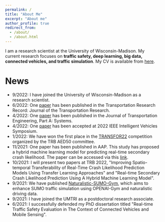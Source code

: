 ```yaml
---
permalink: /
title: "About Me"
excerpt: "About me"
author_profile: true
redirect_from: 
  - /about/
  - /about.html
---
```


I am a research scientist at the University of Wisconsin-Madison. My current research focuses on **traffic safety, deep learning, big data, connected vehicles, and traffic simulation**. My CV is available from [here](https://peili-sandman.github.io/files/cv_pei.pdf).


<!---
I received my PhD degree in Transportation Engineering under the supervision of [Dr. Mohamed Abdel-Aty](https://www.cece.ucf.edu/aty/). I received my master degree in communication and transportation engineering and bachelor degree in logistics engineering from Tongji University in 2015 and 2018, respectively.
'''
--->


News
===
- 9/2022: I have joined the University of Wisconsin-Madison as a research scientist.
- 6/2022: One [paper](https://doi.org/10.1177/03611981221094289) has been published in the Transportation Research Record: Journal of the Transportation Research.
- 4/2022: One [paper](https://ascelibrary.org/doi/full/10.1061/JTEPBS.0000697) has been published in the Journal of Transportation Engineering, Part A: Systems.
- 4/2022: One [paper](https://arxiv.org/abs/2109.11620) has been accepted at 2022 IEEE Intelligent Vehicles Symposium.
- 1/2022: We have won the first place in the [TRANSFOR22](https://ouster.com/blog/using-ouster-lidar-data-to-advance-intersection-safety-research/) competition organized by the TRB AED50 committee.
- 11/2021: One paper has been published in AAP. This study has proposed a hybrid machine learning model for predicting real-time secondary crash likelihood. The paper can be accessed via this [link](https://doi.org/10.1016/j.aap.2021.106504).
- 10/2021: I will present two papers at TRB 2022, "Improving Spatio-temporal Transferability of Real-Time Crash Likelihood Prediction Models Using Transfer Learning Approaches" and "Real-time Secondary Crash Likelihood Prediction Using A Hybrid Machine Learning Model".
- 9/2021: We have published [Naturalistic-SUMO-Gym](https://github.com/arpan-kusari/Naturalistic-SUMO-Gym), which aims to enhance SUMO traffic simulation using OPENAI-Gym and naturalistic driving data.
- 9/2021: I have joined the UMTRI as a postdoctoral research associate.
- 6/2021: I successfully defended my PhD dissertation titled "Real-time Traffic Safety Evaluation in The Context of Connected Vehicles and Mobile Sensing".
<!-- - 1/2021: I will present three papars at TRB 2021, [Using Bus Driving Events as Surrogate Safety Measures for Pedestrian and Bicycle Based on GPS Trajectory Data](https://www.sciencedirect.com/science/article/pii/S0001457520317449?casa_token=sf9lVPh94rQAAAAA:ZWclM4StjR1mTTh4UhxObZZNWYCUrLTidXKq9MOl-sClYjDtEAmoDOSbm0IZmZ36269bbkJqfA), Trajectory Fusion-based Real-Time Crash Likelihood Prediction Using LSTM-CNN with Attention Mechanism, and [Driving Behavior Detection Using Semi-supervised LSTM and Smartphone Sensors](https://journals.sagepub.com/doi/10.1177/03611981211007483). -->
